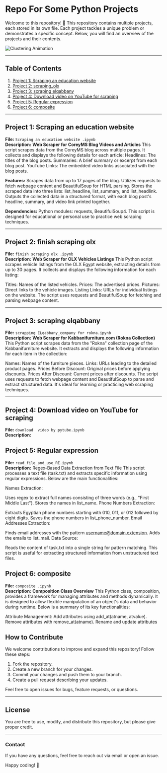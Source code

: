 # Repo For Some Python Projects 

Welcome to this repository! 🎉 This repository contains multiple projects, each stored in its own file. Each project tackles a unique problem or demonstrates a specific concept. Below, you will find an overview of the projects and their contents.


![Clustering Animation](https://upload.wikimedia.org/wikipedia/commons/e/ea/K-means_convergence.gif)

---

## Table of Contents

1. [Project 1: Scraping an education website](#Scraping_an_education_website)
2. [Project 2: scraping_olx](#finish_scraping_olx)
3. [Project 3: scraping elqabbany](#scraping_elqabbany)
4. [Project 4: Download video on YouTube for scraping](#Download_video_on_YouTube)
5. [Project 5: Regular expression](#Regular_expression)
6. [Project 6: composite](#composite)
---

## Project 1: Scraping an education website

**File:** `Scraping an education website .ipynb`  
**Description:** 
**Web Scraper for CoreyMS Blog Videos and Articles**
This script scrapes data from the CoreyMS blog across multiple pages. It collects and displays the following details for each article:
Headlines: The titles of the blog posts.
Summaries: A brief summary or excerpt from each blog post.
YouTube Links: The embedded video links associated with the blog posts.

**Features:**
Scrapes data from up to 17 pages of the blog.
Utilizes requests to fetch webpage content and BeautifulSoup for HTML parsing.
Stores the scraped data into three lists: list_headline, list_summary, and list_headlink.
Outputs the collected data in a structured format, with each blog post's headline, summary, and video link printed together.

**Dependencies:**
Python modules: requests, BeautifulSoup4.
This script is designed for educational or personal use to practice web scraping techniques.

---

## Project 2: finish scraping olx

**File:** `finish scraping olx .ipynb`  
**Description:** 
**Web Scraper for OLX Vehicles Listings**
This Python script scrapes vehicle listings from the OLX Egypt website, extracting details from up to 30 pages. It collects and displays the following information for each listing:

Titles: Names of the listed vehicles.
Prices: The advertised prices.
Pictures: Direct links to the vehicle images.
Listing Links: URLs for individual listings on the website.
The script uses requests and BeautifulSoup for fetching and parsing webpage content.

---

## Project 3: scraping elqabbany

**File:** `scrapping ELqabbany_company for rokna.ipynb`  
**Description:** 
**Web Scraper for Kabbanifurniture.com (Rokna Collection)**
This Python script scrapes data from the "Rokna" collection page of the Kabbanifurniture website. It extracts and displays the following information for each item in the collection:

Names: Names of the furniture pieces.
Links: URLs leading to the detailed product pages.
Prices Before Discount: Original prices before applying discounts.
Prices After Discount: Current prices after discounts.
The script uses requests to fetch webpage content and BeautifulSoup to parse and extract structured data. It's ideal for learning or practicing web scraping techniques.

---


## Project 4: Download video on YouTube for scraping

**File:** `download  video by pytube.ipynb`  
**Description:** 

## Project 5: Regular expression

**File:** `read_file_and_use_RE.ipynb`  
**Description:** 
Regex-Based Data Extraction from Text File
This script processes a text file (task.txt) and extracts specific information using regular expressions. Below are the main functionalities:

Names Extraction:

Uses regex to extract full names consisting of three words (e.g., "First Middle Last").
Stores the names in list_name.
Phone Numbers Extraction:

Extracts Egyptian phone numbers starting with 010, 011, or 012 followed by eight digits.
Saves the phone numbers in list_phone_number.
Email Addresses Extraction:

Finds email addresses with the pattern username@domain.extension.
Adds the emails to list_mail.
Data Source:

Reads the content of task.txt into a single string for pattern matching.
This script is useful for extracting structured information from unstructured text files.


## Project 6: composite

**File:** `composite .ipynb`  
**Description:** 
**Composition Class Overview**
This Python class, composition, provides a framework for managing attributes and methods dynamically. It is designed to allow flexible manipulation of an object's data and behavior during runtime. Below is a summary of its key functionalities:

Attribute Management:
Add attributes using add_at(atname, atvalue).
Remove attributes with remove_at(atname).
Rename and update attributes



## How to Contribute

We welcome contributions to improve and expand this repository! Follow these steps:  
1. Fork the repository.  
2. Create a new branch for your changes.  
3. Commit your changes and push them to your branch.  
4. Create a pull request describing your updates.

Feel free to open issues for bugs, feature requests, or questions.

---

## License

You are free to use, modify, and distribute this repository, but please give proper credit.

---

### Contact

If you have any questions, feel free to reach out via email or open an issue.

Happy coding! 🚀

